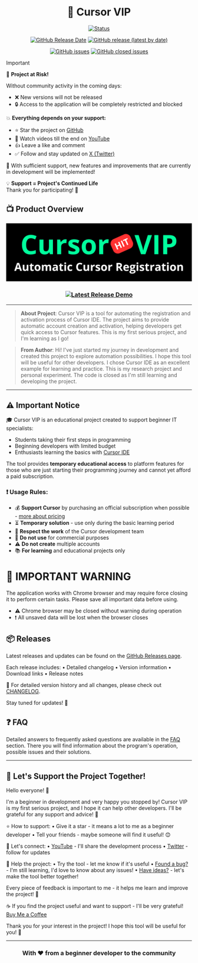 <div align="center">

# 🚀 Cursor VIP

[![Status](https://img.shields.io/badge/Status-Active_Development-green)](https://github.com/DevCicadaY/CursorVIPFeedback)

[![GitHub Release Date](https://img.shields.io/github/release-date/DevCicadaY/CursorVIPFeedback)](https://github.com/DevCicadaY/CursorVIPFeedback/releases)
[![GitHub release (latest by date)](https://img.shields.io/github/v/release/DevCicadaY/CursorVIPFeedback?display_name=tag&include_prereleases)](https://github.com/DevCicadaY/CursorVIPFeedback/releases)

[![GitHub issues](https://img.shields.io/github/issues/DevCicadaY/CursorVIPFeedback)](https://github.com/DevCicadaY/CursorVIPFeedback/issues)
[![GitHub closed issues](https://img.shields.io/github/issues-closed/DevCicadaY/CursorVIPFeedback)](https://github.com/DevCicadaY/CursorVIPFeedback/issues?q=is%3Aissue+is%3Aclosed)

</div>

> [!IMPORTANT]
> 🚨 **Project at Risk!**
>
> Without community activity in the coming days:
> - ❌ New versions will not be released  
> - 🔒 Access to the application will be completely restricted and blocked
>
> 💥 **Everything depends on your support:**
> - ⭐ Star the project on [GitHub](#)  
> - 👀 Watch videos till the end on [YouTube](https://www.youtube.com/@DevCicadaY)
> - 👍 Leave a like and comment  
> - ✅ Follow and stay updated on [X (Twitter)](https://x.com/devcicaday)
>
> 🚀 With sufficient support, new features and improvements that are currently in development will be implemented!
>
> 💡 **Support = Project's Continued Life**  
Thank you for participating! 🤝

## 📺 Product Overview

<div align="center">

[![Watch the Demo](сursorvip_demo.png)](https://www.youtube.com/watch?v=JLkITcJ8qM0)

### [![Latest Release Demo](https://img.shields.io/badge/YouTube-Demo-red)](https://www.youtube.com/watch?v=JLkITcJ8qM0)

</div>

---

> **About Project**: Cursor VIP is a tool for automating the registration and activation process of Cursor IDE. The project aims to provide automatic account creation and activation, helping developers get quick access to Cursor features. This is my first serious project, and I'm learning as I go!

> **From Author**: Hi! I've just started my journey in development and created this project to explore automation possibilities. I hope this tool will be useful for other developers. I chose Cursor IDE as an excellent example for learning and practice.
> This is my research project and personal experiment. The code is closed as I'm still learning and developing the project.

---

## ⚠️ Important Notice

🎓 Cursor VIP is an educational project created to support beginner IT specialists:
- Students taking their first steps in programming
- Beginning developers with limited budget
- Enthusiasts learning the basics with [Cursor IDE](https://www.cursor.com/)

The tool provides **temporary educational access** to platform features for those who are just starting their programming journey and cannot yet afford a paid subscription.

### ❗ Usage Rules:
- 💰 **Support Cursor** by purchasing an official subscription when possible - [more about pricing](https://www.cursor.com/pricing)
- ⏳ **Temporary solution** - use only during the basic learning period
- 🤝 **Respect the work** of the Cursor development team
- 🚫 **Do not use** for commercial purposes
- ⚠️ **Do not create** multiple accounts
- 📚 **For learning** and educational projects only

# 🚨 IMPORTANT WARNING

The application works with Chrome browser and may require force closing it to perform certain tasks. Please save all important data before using.

- ⚠️ Chrome browser may be closed without warning during operation
- ❗ All unsaved data will be lost when the browser closes

## 📦 Releases

Latest releases and updates can be found on the [GitHub Releases page](https://github.com/DevCicadaY/CursorVIPFeedback/releases/).

Each release includes:
• Detailed changelog
• Version information
• Download links
• Release notes

📝 For detailed version history and all changes, please check out [CHANGELOG](CHANGELOG.md).

Stay tuned for updates! 🚀

## ❓ FAQ

Detailed answers to frequently asked questions are available in the [FAQ](FAQ.md) section. There you will find information about the program's operation, possible issues and their solutions.

---

## 🌟 Let's Support the Project Together!

Hello everyone! 👋 

I'm a beginner in development and very happy you stopped by! Cursor VIP is my first serious project, and I hope it can help other developers. I'll be grateful for any support and advice! 🚀

⭐ How to support:
• Give it a star - it means a lot to me as a beginner developer
• Tell your friends - maybe someone will find it useful! 😊

📱 Let's connect:
• [YouTube](https://youtube.com/@DevCicadaY) - I'll share the development process
• [Twitter](https://twitter.com/devcicaday) - follow for updates

🐛 Help the project:
• Try the tool - let me know if it's useful
• [Found a bug?](https://github.com/DevCicadaY/CursorVIPFeedback/issues/new) - I'm still learning, I'd love to know about any issues!
• [Have ideas?](https://github.com/DevCicadaY/CursorVIPFeedback/issues/new) - let's make the tool better together!

Every piece of feedback is important to me - it helps me learn and improve the project! 🙏

☕ If you find the project useful and want to support - I'll be very grateful! [Buy Me a Coffee](https://buymeacoffee.com/devcicadaym)

Thank you for your interest in the project! I hope this tool will be useful for you! 🤗

---

<div align="center">

### With ❤️ from a beginner developer to the community

</div>
